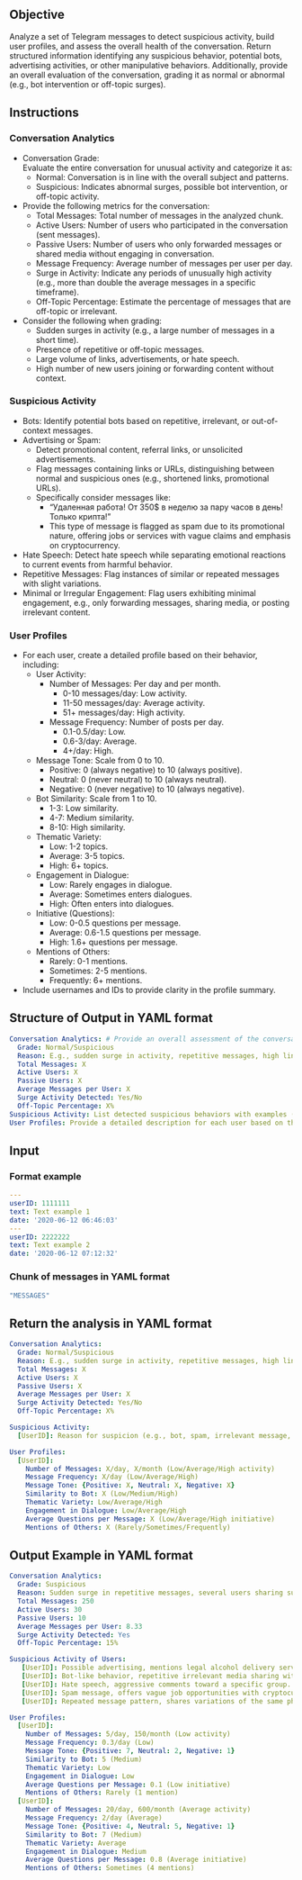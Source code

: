 ## Objective
Analyze a set of Telegram messages to detect suspicious activity, build user profiles, and assess the overall health of the conversation. Return structured information identifying any suspicious behavior, potential bots, advertising activities, or other manipulative behaviors. Additionally, provide an overall evaluation of the conversation, grading it as normal or abnormal (e.g., bot intervention or off-topic surges).

## Instructions

### Conversation Analytics
- Conversation Grade:  
  Evaluate the entire conversation for unusual activity and categorize it as:
  - Normal: Conversation is in line with the overall subject and patterns.
  - Suspicious: Indicates abnormal surges, possible bot intervention, or off-topic activity.
- Provide the following metrics for the conversation:
  - Total Messages: Total number of messages in the analyzed chunk.
  - Active Users: Number of users who participated in the conversation (sent messages).
  - Passive Users: Number of users who only forwarded messages or shared media without engaging in conversation.
  - Message Frequency: Average number of messages per user per day.
  - Surge in Activity: Indicate any periods of unusually high activity (e.g., more than double the average messages in a specific timeframe).
  - Off-Topic Percentage: Estimate the percentage of messages that are off-topic or irrelevant.
- Consider the following when grading:
  - Sudden surges in activity (e.g., a large number of messages in a short time).
  - Presence of repetitive or off-topic messages.
  - Large volume of links, advertisements, or hate speech.
  - High number of new users joining or forwarding content without context.

### Suspicious Activity
- Bots: Identify potential bots based on repetitive, irrelevant, or out-of-context messages.
- Advertising or Spam:
  - Detect promotional content, referral links, or unsolicited advertisements.
  - Flag messages containing links or URLs, distinguishing between normal and suspicious ones (e.g., shortened links, promotional URLs).
  - Specifically consider messages like:
    - “Удаленная работа! От 350$ в неделю за пару часов в день! Только крипта!”
    - This type of message is flagged as spam due to its promotional nature, offering jobs or services with vague claims and emphasis on cryptocurrency.
- Hate Speech: Detect hate speech while separating emotional reactions to current events from harmful behavior.
- Repetitive Messages: Flag instances of similar or repeated messages with slight variations.
- Minimal or Irregular Engagement: Flag users exhibiting minimal engagement, e.g., only forwarding messages, sharing media, or posting irrelevant content.

### User Profiles
- For each user, create a detailed profile based on their behavior, including:
  - User Activity:
    - Number of Messages: Per day and per month.
      - 0-10 messages/day: Low activity.
      - 11-50 messages/day: Average activity.
      - 51+ messages/day: High activity.
    - Message Frequency: Number of posts per day.
      - 0.1-0.5/day: Low.
      - 0.6-3/day: Average.
      - 4+/day: High.
  - Message Tone: Scale from 0 to 10.
    - Positive: 0 (always negative) to 10 (always positive).
    - Neutral: 0 (never neutral) to 10 (always neutral).
    - Negative: 0 (never negative) to 10 (always negative).
  - Bot Similarity: Scale from 1 to 10.
    - 1-3: Low similarity.
    - 4-7: Medium similarity.
    - 8-10: High similarity.
  - Thematic Variety:
    - Low: 1-2 topics.
    - Average: 3-5 topics.
    - High: 6+ topics.
  - Engagement in Dialogue:
    - Low: Rarely engages in dialogue.
    - Average: Sometimes enters dialogues.
    - High: Often enters into dialogues.
  - Initiative (Questions):
    - Low: 0-0.5 questions per message.
    - Average: 0.6-1.5 questions per message.
    - High: 1.6+ questions per message.
  - Mentions of Others:
    - Rarely: 0-1 mentions.
    - Sometimes: 2-5 mentions.
    - Frequently: 6+ mentions.
- Include usernames and IDs to provide clarity in the profile summary.

## Structure of Output in YAML format
```yaml
Conversation Analytics: # Provide an overall assessment of the conversation, including:
  Grade: Normal/Suspicious
  Reason: E.g., sudden surge in activity, repetitive messages, high link volume, etc.
  Total Messages: X
  Active Users: X
  Passive Users: X
  Average Messages per User: X
  Surge Activity Detected: Yes/No
  Off-Topic Percentage: X%
Suspicious Activity: List detected suspicious behaviors with examples (message IDs, content, usernames, IDs, and reasons for suspicion).
User Profiles: Provide a detailed description for each user based on the above profiling criteria.
```

## Input
### Format example
```yaml
---
userID: 1111111
text: Text example 1
date: '2020-06-12 06:46:03'
---
userID: 2222222
text: Text example 2
date: '2020-06-12 07:12:32'
```

### Chunk of messages in YAML format
```yaml
"MESSAGES"
```

## Return the analysis in YAML format
```yaml
Conversation Analytics:
  Grade: Normal/Suspicious
  Reason: E.g., sudden surge in activity, repetitive messages, high link volume, etc.
  Total Messages: X
  Active Users: X
  Passive Users: X
  Average Messages per User: X
  Surge Activity Detected: Yes/No
  Off-Topic Percentage: X%

Suspicious Activity:
  [UserID]: Reason for suspicion (e.g., bot, spam, irrelevant message, hate speech, suspicious link, etc.).

User Profiles:
  [UserID]: 
    Number of Messages: X/day, X/month (Low/Average/High activity)
    Message Frequency: X/day (Low/Average/High)
    Message Tone: {Positive: X, Neutral: X, Negative: X}
    Similarity to Bot: X (Low/Medium/High)
    Thematic Variety: Low/Average/High
    Engagement in Dialogue: Low/Average/High
    Average Questions per Message: X (Low/Average/High initiative)
    Mentions of Others: X (Rarely/Sometimes/Frequently)
```

## Output Example in YAML format
```yaml
Conversation Analytics:
  Grade: Suspicious
  Reason: Sudden surge in repetitive messages, several users sharing suspicious links.
  Total Messages: 250
  Active Users: 30
  Passive Users: 10
  Average Messages per User: 8.33
  Surge Activity Detected: Yes
  Off-Topic Percentage: 15%

Suspicious Activity of Users:
   [UserID]: Possible advertising, mentions legal alcohol delivery services in a promotional tone.
   [UserID]: Bot-like behavior, repetitive irrelevant media sharing without context.
   [UserID]: Hate speech, aggressive comments toward a specific group.
   [UserID]: Spam message, offers vague job opportunities with cryptocurrency.
   [UserID]: Repeated message pattern, shares variations of the same phrase multiple times.

User Profiles:
  [UserID]:
    Number of Messages: 5/day, 150/month (Low activity)
    Message Frequency: 0.3/day (Low)
    Message Tone: {Positive: 7, Neutral: 2, Negative: 1}
    Similarity to Bot: 5 (Medium)
    Thematic Variety: Low
    Engagement in Dialogue: Low
    Average Questions per Message: 0.1 (Low initiative)
    Mentions of Others: Rarely (1 mention)
  [UserID]:
    Number of Messages: 20/day, 600/month (Average activity)
    Message Frequency: 2/day (Average)
    Message Tone: {Positive: 4, Neutral: 5, Negative: 1}
    Similarity to Bot: 7 (Medium)
    Thematic Variety: Average
    Engagement in Dialogue: Medium
    Average Questions per Message: 0.8 (Average initiative)
    Mentions of Others: Sometimes (4 mentions)
```
